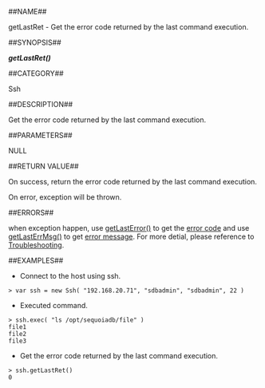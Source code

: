 
##NAME##

getLastRet - Get the error code returned by the last command execution.

##SYNOPSIS##

***getLastRet()***

##CATEGORY##

Ssh

##DESCRIPTION##

Get the error code returned by the last command execution.

##PARAMETERS##

NULL

##RETURN VALUE##

On success, return the error code returned by the last command execution.

On error, exception will be thrown.

##ERRORS##

when exception happen, use [getLastError()](manual/Manual/Sequoiadb_command/Global/getLastError.md) to get the [error code](manual/Manual/Sequoiadb_error_code.md)  and use [getLastErrMsg()](manual/Manual/Sequoiadb_command/Global/getLastErrMsg.md) to get [error message](manual/Manual/Sequoiadb_command/Global/getLastErrMsg.md). For more detial, please reference to [Troubleshooting](manual/FAQ/faq_sdb.md).

##EXAMPLES##

* Connect to the host using ssh.

```lang-javascript
> var ssh = new Ssh( "192.168.20.71", "sdbadmin", "sdbadmin", 22 )
```

* Executed command.

```lang-javascript
> ssh.exec( "ls /opt/sequoiadb/file" )
file1
file2
file3
```

* Get the error code returned by the last command execution.

```lang-javascript
> ssh.getLastRet()
0
```
